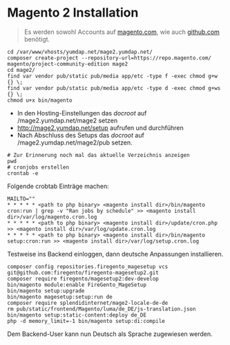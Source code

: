 # Magento 2 Installation

> Es werden sowohl Accounts auf [magento.com](https://account.magento.com/customer/account/login), wie auch [github.com](https://github.com) benötigt.

```
cd /var/www/vhosts/yumdap.net/mage2.yumdap.net/
composer create-project --repository-url=https://repo.magento.com/ magento/project-community-edition mage2
cd mage2/
find var vendor pub/static pub/media app/etc -type f -exec chmod g+w {} \;
find var vendor pub/static pub/media app/etc -type d -exec chmod g+ws {} \;
chmod u+x bin/magento
```

- In den Hosting-Einstellungen das *docroot* auf /mage2.yumdap.net/mage2 setzen
- http://mage2.yumdap.net/setup aufrufen und durchführen
- Nach Abschluss des Setups das *docroot* auf /mage2.yumdap.net/mage2/pub setzen.

```
# Zur Erinnerung noch mal das aktuelle Verzeichnis anzeigen
pwd
# cronjobs erstellen
crontab -e
```

Folgende crobtab Einträge machen:

```
MAILTO=""
* * * * * <path to php binary> <magento install dir>/bin/magento cron:run | grep -v "Ran jobs by schedule" >> <magento install dir>/var/log/magento.cron.log
* * * * * <path to php binary> <magento install dir>/update/cron.php >> <magento install dir>/var/log/update.cron.log
* * * * * <path to php binary> <magento install dir>/bin/magento setup:cron:run >> <magento install dir>/var/log/setup.cron.log
```

Testweise ins Backend einloggen, dann deutsche Anpassungen installieren.

```
composer config repositories.firegento_magesetup vcs git@github.com:firegento/firegento-magesetup2.git
composer require firegento/magesetup2:dev-develop
bin/magento module:enable FireGento_MageSetup
bin/magento setup:upgrade
bin/magento magesetup:setup:run de
composer require splendidinternet/mage2-locale-de-de
rm pub/static/frontend/Magento/luma/de_DE/js-translation.json
bin/magento setup:static-content:deploy de_DE
php -d memory_limit=-1 bin/magento setup:di:compile
```
Dem Backend-User kann nun Deutsch als Sprache zugewiesen werden.